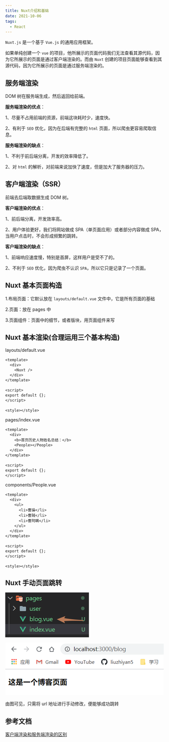 ```yaml
---
title: Nuxt介绍和基础
date: 2021-10-06
tags:
  - React
---
```


`Nuxt.js` 是一个基于 `Vue.js` 的通用应用框架。

如果单纯创建一个 `vue` 的项目，他所展示的页面代码我们无法查看其源代码，因为它所展示的页面是通过客户端渲染的。而由 `Nuxt` 创建的项目页面能够查看到其源代码，因为它所展示的页面是通过服务端渲染的。

## 服务端渲染

DOM 树在服务端生成，然后返回给前端。

**服务端渲染的优点**：

1、尽量不占用前端的资源，前端这块耗时少，速度快。

2、有利于 `SEO` 优化，因为在后端有完整的 `html` 页面，所以爬虫更容易爬取信息。

**服务端渲染的缺点**：

1、不利于前后端分离，开发的效率降低了。

2、对 `html` 的解析，对前端来说加快了速度，但是加大了服务器的压力。

## 客户端渲染（SSR）

前端去后端取数据生成 DOM 树。

**客户端渲染的优点**：

1、前后端分离，开发效率高。

2、用户体验更好，我们将网站做成 SPA（单页面应用）或者部分内容做成 SPA，当用户点击时，不会形成频繁的跳转。

**客户端渲染的缺点**：

1、前端响应速度慢，特别是首屏，这样用户是受不了的。

2、不利于 `SEO` 优化，因为爬虫不认识 `SPA`，所以它只是记录了一个页面。

## Nuxt 基本页面构造

1.布局页面：它默认放在 `layouts/default.vue` 文件中，它是所有页面的基础

2.页面：放在 pages 中

3.页面组件：页面中的细节，或者版块，用页面组件来写

## Nuxt 基本渲染(合理运用三个基本构造)

layouts/default.vue

```vue
<template>
  <div>
    <Nuxt />
  </div>
</template>

<script>
export default {};
</script>

<style></style>
```

pages/index.vue

```vue
<template>
  <div>
    <b>首页历史人物姓名总结：</b>
    <People></People>
  </div>
</template>

<script>
export default {};
</script>
```

components/People.vue

```vue
<template>
  <div>
    <ul>
      <li>曹操</li>
      <li>曹贼</li>
      <li>曹阿瞒</li>
    </ul>
  </div>
</template>

<script>
export default {};
</script>

<style></style>
```

## Nuxt 手动页面跳转

![image](./images/image-20211004150401647.png)

![image](./images/image-20211004150450193.png)

由图可见，只需将 url 地址进行手动修改，便能够成功跳转

## 参考文档

[客户端渲染和服务端渲染的区别](https://www.cnblogs.com/wuqilang/p/11202475.html)
